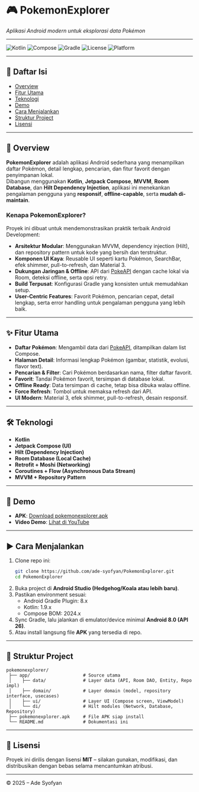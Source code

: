 # 🎮 PokemonExplorer

_Aplikasi Android modern untuk eksplorasi data Pokémon_

---

![Kotlin](https://img.shields.io/badge/Kotlin-1.9-blueviolet?logo=kotlin)
![Compose](https://img.shields.io/badge/Jetpack%20Compose-Material%203-green?logo=jetpackcompose)
![Gradle](https://img.shields.io/badge/Gradle-8.x-brightgreen?logo=gradle)
![License](https://img.shields.io/badge/License-MIT-yellow)
![Platform](https://img.shields.io/badge/Platform-Android%208%2B-orange?logo=android)

---

## 📑 Daftar Isi

- [Overview](#overview)
- [Fitur Utama](#fitur-utama)
- [Teknologi](#teknologi)
- [Demo](#demo)
- [Cara Menjalankan](#cara-menjalankan)
- [Struktur Project](#struktur-project)
- [Lisensi](#lisensi)

---

## 📝 Overview

**PokemonExplorer** adalah aplikasi Android sederhana yang menampilkan daftar Pokémon, detail lengkap, pencarian, dan fitur favorit dengan penyimpanan lokal.  
Dibangun menggunakan **Kotlin**, **Jetpack Compose**, **MVVM**, **Room Database**, dan **Hilt Dependency Injection**, aplikasi ini menekankan pengalaman pengguna yang **responsif**, **offline-capable**, serta **mudah di-maintain**.

### Kenapa PokemonExplorer?

Proyek ini dibuat untuk mendemonstrasikan praktik terbaik Android Development:

- **Arsitektur Modular**: Menggunakan MVVM, dependency injection (Hilt), dan repository pattern untuk kode yang bersih dan terstruktur.
- **Komponen UI Kaya**: Reusable UI seperti kartu Pokémon, SearchBar, efek shimmer, pull-to-refresh, dan Material 3.
- **Dukungan Jaringan & Offline**: API dari [PokeAPI](https://pokeapi.co/) dengan cache lokal via Room, deteksi offline, serta opsi retry.
- **Build Terpusat**: Konfigurasi Gradle yang konsisten untuk memudahkan setup.
- **User-Centric Features**: Favorit Pokémon, pencarian cepat, detail lengkap, serta error handling untuk pengalaman pengguna yang lebih baik.

---

## ✨ Fitur Utama

- **Daftar Pokémon**: Mengambil data dari [PokeAPI](https://pokeapi.co/), ditampilkan dalam list Compose.
- **Halaman Detail**: Informasi lengkap Pokémon (gambar, statistik, evolusi, flavor text).
- **Pencarian & Filter**: Cari Pokémon berdasarkan nama, filter daftar favorit.
- **Favorit**: Tandai Pokémon favorit, tersimpan di database lokal.
- **Offline Ready**: Data tersimpan di cache, tetap bisa dibuka walau offline.
- **Force Refresh**: Tombol untuk memaksa refresh dari API.
- **UI Modern**: Material 3, efek shimmer, pull-to-refresh, desain responsif.

---

## 🛠️ Teknologi

- **Kotlin**
- **Jetpack Compose (UI)**
- **Hilt (Dependency Injection)**
- **Room Database (Local Cache)**
- **Retrofit + Moshi (Networking)**
- **Coroutines + Flow (Asynchronous Data Stream)**
- **MVVM + Repository Pattern**

---

## 📱 Demo

- **APK**: [Download pokemonexplorer.apk](https://github.com/ade-syofyan/PokemonExplorer/raw/main/pokemonexplorer.apk)
- **Video Demo**: <a href="https://youtube.com/shorts/Ox_h2I-dJMA?feature=share" target="_blank">Lihat di YouTube</a>

---

## ▶️ Cara Menjalankan

1. Clone repo ini:
   ```bash
   git clone https://github.com/ade-syofyan/PokemonExplorer.git
   cd PokemonExplorer
   ```
2. Buka project di **Android Studio (Hedgehog/Koala atau lebih baru)**.
3. Pastikan environment sesuai:
   - Android Gradle Plugin: 8.x
   - Kotlin: 1.9.x
   - Compose BOM: 2024.x
4. Sync Gradle, lalu jalankan di emulator/device minimal **Android 8.0 (API 26)**.
5. Atau install langsung file **APK** yang tersedia di repo.

---

## 📂 Struktur Project

```
pokemonexplorer/
 ├── app/                    # Source utama
 │    ├── data/              # Layer data (API, Room DAO, Entity, Repo impl)
 │    ├── domain/            # Layer domain (model, repository interface, usecases)
 │    ├── ui/                # Layer UI (Compose screen, ViewModel)
 │    └── di/                # Hilt modules (Network, Database, Repository)
 ├── pokemonexplorer.apk     # File APK siap install
 └── README.md               # Dokumentasi ini
```

---

## 📜 Lisensi

Proyek ini dirilis dengan lisensi **MIT** – silakan gunakan, modifikasi, dan distribusikan dengan bebas selama mencantumkan atribusi.

---

© 2025 – Ade Syofyan

